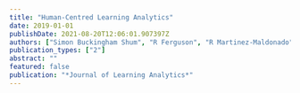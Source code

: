 ```yaml
---
title: "Human-Centred Learning Analytics"
date: 2019-01-01
publishDate: 2021-08-20T12:06:01.907397Z
authors: ["Simon Buckingham Shum", "R Ferguson", "R Martinez-Maldonado"]
publication_types: ["2"]
abstract: ""
featured: false
publication: "*Journal of Learning Analytics*"
---
```


